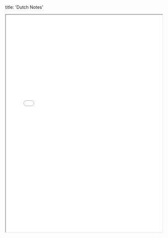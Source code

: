 title: 'Dutch Notes'

<iframe src="./note.pdf" width="100%" height="700px">This browser does not support pdfs</iframe>
